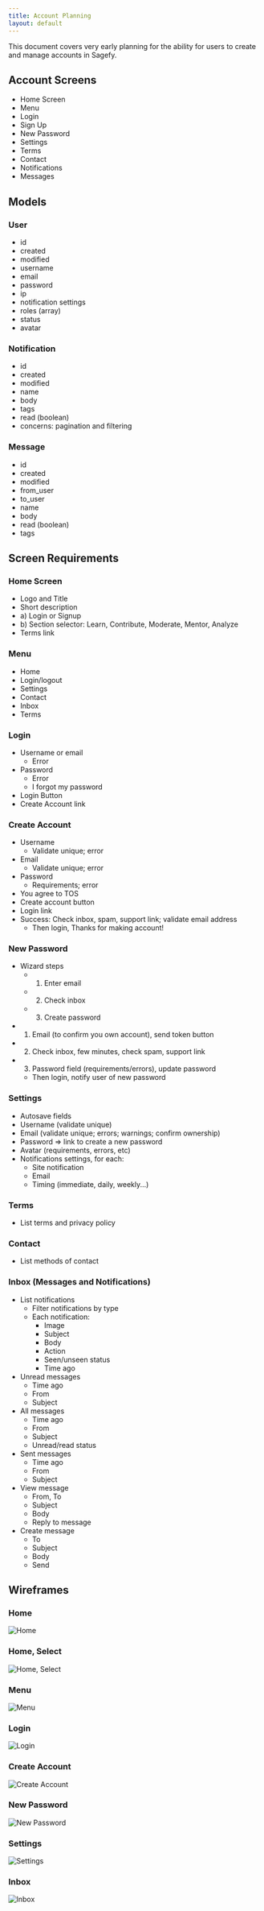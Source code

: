 ```yaml
---
title: Account Planning
layout: default
---
```


This document covers very early planning for the ability for users to create and manage accounts in Sagefy.

Account Screens
---------------

- Home Screen
- Menu
- Login
- Sign Up
- New Password
- Settings
- Terms
- Contact
- Notifications
- Messages

Models
------

### User
- id
- created
- modified
- username
- email
- password
- ip
- notification settings
- roles (array)
- status
- avatar

### Notification
- id
- created
- modified
- name
- body
- tags
- read (boolean)
- concerns: pagination and filtering

### Message
- id
- created
- modified
- from_user
- to_user
- name
- body
- read (boolean)
- tags

Screen Requirements
-------------------

### Home Screen
- Logo and Title
- Short description
- a) Login or Signup
- b) Section selector: Learn, Contribute, Moderate, Mentor, Analyze
- Terms link

### Menu
- Home
- Login/logout
- Settings
- Contact
- Inbox
- Terms

### Login
- Username or email
    - Error
- Password
    - Error
    - I forgot my password
- Login Button
- Create Account link

### Create Account
- Username
    - Validate unique; error
- Email
    - Validate unique; error
- Password
    - Requirements; error
- You agree to TOS
- Create account button
- Login link
- Success: Check inbox, spam, support link; validate email address
    - Then login, Thanks for making account!

### New Password
- Wizard steps
    - 1) Enter email
    - 2) Check inbox
    - 3) Create password
- 1) Email (to confirm you own account), send token button
- 2) Check inbox, few minutes, check spam, support link
- 3) Password field (requirements/errors), update password
    - Then login, notify user of new password

### Settings
- Autosave fields
- Username (validate unique)
- Email (validate unique; errors; warnings; confirm ownership)
- Password => link to create a new password
- Avatar (requirements, errors, etc)
- Notifications settings, for each:
    - Site notification
    - Email
    - Timing (immediate, daily, weekly...)

### Terms
- List terms and privacy policy

### Contact
- List methods of contact

### Inbox (Messages and Notifications)
- List notifications
    - Filter notifications by type
    - Each notification:
        - Image
        - Subject
        - Body
        - Action
        - Seen/unseen status
        - Time ago
- Unread messages
    - Time ago
    - From
    - Subject
- All messages
    - Time ago
    - From
    - Subject
    - Unread/read status
- Sent messages
    - Time ago
    - From
    - Subject
- View message
    - From, To
    - Subject
    - Body
    - Reply to message
- Create message
    - To
    - Subject
    - Body
    - Send

Wireframes
----------

### Home
![Home](https://dl.dropboxusercontent.com/u/178965380/wireframes/home.png)

### Home, Select
![Home, Select](https://dl.dropboxusercontent.com/u/178965380/wireframes/home_select.png)

### Menu
![Menu](https://dl.dropboxusercontent.com/u/178965380/wireframes/menu.png)

### Login
![Login](https://dl.dropboxusercontent.com/u/178965380/wireframes/login.png)

### Create Account
![Create Account](https://dl.dropboxusercontent.com/u/178965380/wireframes/create_account.png)

### New Password
![New Password](https://dl.dropboxusercontent.com/u/178965380/wireframes/new_password.png)

### Settings
![Settings](https://dl.dropboxusercontent.com/u/178965380/wireframes/settings.png)

### Inbox
![Inbox](https://dl.dropboxusercontent.com/u/178965380/wireframes/inbox.png)
